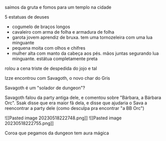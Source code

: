 saímos da gruta e fomos para um templo na cidade

5 estatuas de deuses
- cogumelo de braços longos
- cavaleiro com arma de folha e armadura de folha
- garota jovem aprendiz de bruxa. tem uma tornozeleira com uma lua minguante
- pequena moita com olhos e chifres
- mulher alta com manto da cabeça aos pés. mãos juntas segurando lua minguante. estátua completamente preta

rolou a cena triste de despedida do jojo e tal

Izze encontrou com Savagoth, o novo char do Gris

Savagoth é um "solador de dungeon"?

Savagoth falou da party antiga dele, e comentou sobre "Bárbara, a Bárbara Orc". Ssak disse que era maior fã dela, e disse que ajudaria o Sava a reencontrar a party dele (como desculpa pra encontrar "a BB Orc")

![[Pasted image 20230518222748.png]]
![[Pasted image 20230518222755.png]]

Coroa que pegamos da dungeon tem aura mágica